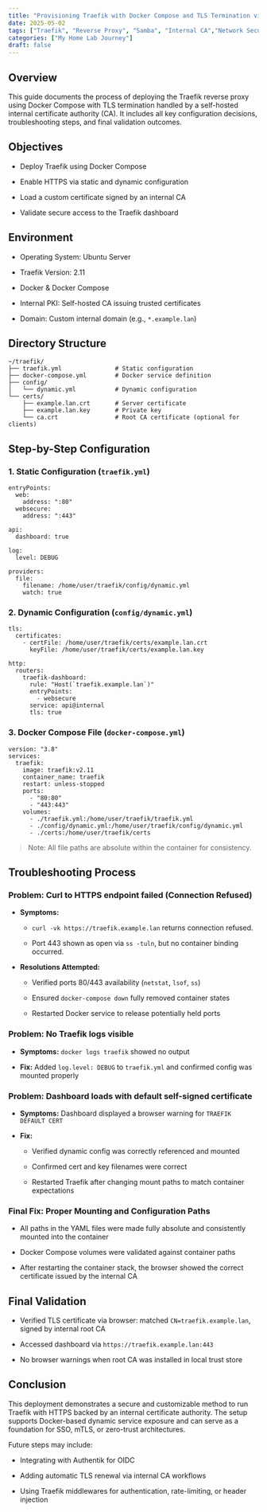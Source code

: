 ```yaml
---
title: "Provisioning Traefik with Docker Compose and TLS Termination via Internal CA"
date: 2025-05-02
tags: ["Traefik", "Reverse Proxy", "Samba", "Internal CA","Network Security", "Home Lab"]
categories: ["My Home Lab Journey"]
draft: false
---
```


## Overview

This guide documents the process of deploying the Traefik reverse proxy using Docker Compose with TLS termination handled by a self-hosted internal certificate authority (CA). It includes all key configuration decisions, troubleshooting steps, and final validation outcomes.

## Objectives

- Deploy Traefik using Docker Compose
    
- Enable HTTPS via static and dynamic configuration
    
- Load a custom certificate signed by an internal CA
    
- Validate secure access to the Traefik dashboard
    

## Environment

- Operating System: Ubuntu Server
    
- Traefik Version: 2.11
    
- Docker & Docker Compose
    
- Internal PKI: Self-hosted CA issuing trusted certificates
    
- Domain: Custom internal domain (e.g., `*.example.lan`)
    

## Directory Structure

```
~/traefik/
├── traefik.yml               # Static configuration
├── docker-compose.yml        # Docker service definition
├── config/
│   └── dynamic.yml           # Dynamic configuration
└── certs/
    ├── example.lan.crt       # Server certificate
    ├── example.lan.key       # Private key
    └── ca.crt                # Root CA certificate (optional for clients)
```

## Step-by-Step Configuration

### 1. Static Configuration (`traefik.yml`)

```
entryPoints:
  web:
    address: ":80"
  websecure:
    address: ":443"

api:
  dashboard: true

log:
  level: DEBUG

providers:
  file:
    filename: /home/user/traefik/config/dynamic.yml
    watch: true
```

### 2. Dynamic Configuration (`config/dynamic.yml`)

```
tls:
  certificates:
    - certFile: /home/user/traefik/certs/example.lan.crt
      keyFile: /home/user/traefik/certs/example.lan.key

http:
  routers:
    traefik-dashboard:
      rule: "Host(`traefik.example.lan`)"
      entryPoints:
        - websecure
      service: api@internal
      tls: true
```

### 3. Docker Compose File (`docker-compose.yml`)

```
version: "3.8"
services:
  traefik:
    image: traefik:v2.11
    container_name: traefik
    restart: unless-stopped
    ports:
      - "80:80"
      - "443:443"
    volumes:
      - ./traefik.yml:/home/user/traefik/traefik.yml
      - ./config/dynamic.yml:/home/user/traefik/config/dynamic.yml
      - ./certs:/home/user/traefik/certs
```

> Note: All file paths are absolute within the container for consistency.

## Troubleshooting Process

### Problem: Curl to HTTPS endpoint failed (Connection Refused)

- **Symptoms:**
    
    - `curl -vk https://traefik.example.lan` returns connection refused.
        
    - Port 443 shown as open via `ss -tuln`, but no container binding occurred.
        
- **Resolutions Attempted:**
    
    - Verified ports 80/443 availability (`netstat`, `lsof`, `ss`)
        
    - Ensured `docker-compose down` fully removed container states
        
    - Restarted Docker service to release potentially held ports
        

### Problem: No Traefik logs visible

- **Symptoms:** `docker logs traefik` showed no output
    
- **Fix:** Added `log.level: DEBUG` to `traefik.yml` and confirmed config was mounted properly
    

### Problem: Dashboard loads with default self-signed certificate

- **Symptoms:** Dashboard displayed a browser warning for `TRAEFIK DEFAULT CERT`
    
- **Fix:**
    
    - Verified dynamic config was correctly referenced and mounted
        
    - Confirmed cert and key filenames were correct
        
    - Restarted Traefik after changing mount paths to match container expectations
        

### Final Fix: Proper Mounting and Configuration Paths

- All paths in the YAML files were made fully absolute and consistently mounted into the container
    
- Docker Compose volumes were validated against container paths
    
- After restarting the container stack, the browser showed the correct certificate issued by the internal CA
    

## Final Validation

- Verified TLS certificate via browser: matched `CN=traefik.example.lan`, signed by internal root CA
    
- Accessed dashboard via `https://traefik.example.lan:443`
    
- No browser warnings when root CA was installed in local trust store
    

## Conclusion

This deployment demonstrates a secure and customizable method to run Traefik with HTTPS backed by an internal certificate authority. The setup supports Docker-based dynamic service exposure and can serve as a foundation for SSO, mTLS, or zero-trust architectures.

Future steps may include:

- Integrating with Authentik for OIDC
    
- Adding automatic TLS renewal via internal CA workflows
    
- Using Traefik middlewares for authentication, rate-limiting, or header injection
